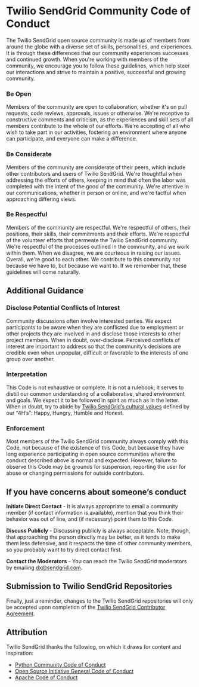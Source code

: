# Twilio SendGrid Community Code of Conduct

The Twilio SendGrid open source community is made up of members from around the globe with a diverse set of skills, personalities, and experiences. It is through these differences that our community experiences successes and continued growth. When you're working with members of the community, we encourage you to follow these guidelines, which help steer our interactions and strive to maintain a positive, successful and growing community. 

### Be Open
Members of the community are open to collaboration, whether it's on pull requests, code reviews, approvals, issues or otherwise. We're receptive to constructive comments and criticism, as the experiences and skill sets of all members contribute to the whole of our efforts. We're accepting of all who wish to take part in our activities, fostering an environment where anyone can participate, and everyone can make a difference.

### Be Considerate
Members of the community are considerate of their peers, which include other contributors and users of Twilio SendGrid. We're thoughtful when addressing the efforts of others, keeping in mind that often the labor was completed with the intent of the good of the community. We're attentive in our communications, whether in person or online, and we're tactful when approaching differing views.

### Be Respectful
Members of the community are respectful. We're respectful of others, their positions, their skills, their commitments and their efforts. We're respectful of the volunteer efforts that permeate the Twilio SendGrid community. We're respectful of the processes outlined in the community, and we work within them. When we disagree, we are courteous in raising our issues.  Overall, we're good to each other. We contribute to this community not because we have to, but because we want to. If we remember that, these guidelines will come naturally.

## Additional Guidance 

### Disclose Potential Conflicts of Interest
Community discussions often involve interested parties. We expect participants to be aware when they are conflicted due to employment or other projects they are involved in and disclose those interests to other project members. When in doubt, over-disclose. Perceived conflicts of interest are important to address so that the community’s decisions are credible even when unpopular, difficult or favorable to the interests of one group over another.

### Interpretation
This Code is not exhaustive or complete. It is not a rulebook; it serves to distill our common understanding of a collaborative, shared environment and goals. We expect it to be followed in spirit as much as in the letter.  When in doubt, try to abide by [Twilio SendGrid’s cultural values](https://sendgrid.com/blog/employee-engagement-the-4h-way) defined by our “4H’s”: Happy, Hungry, Humble and Honest.  

### Enforcement
Most members of the Twilio SendGrid community always comply with this Code, not because of the existence of this Code, but because they have long experience participating in open source communities where the conduct described above is normal and expected. However, failure to observe this Code may be grounds for suspension, reporting the user for abuse or changing permissions for outside contributors.

## If you have concerns about someone’s conduct
**Initiate Direct Contact** - It is always appropriate to email a community member (if contact information is available), mention that you think their behavior was out of line, and (if necessary) point them to this Code.

**Discuss Publicly** - Discussing publicly is always acceptable. Note, though, that approaching the person directly may be better, as it tends to make them less defensive, and it respects the time of other community members, so you probably want to try direct contact first.

**Contact the Moderators** - You can reach the Twilio SendGrid moderators by emailing dx@sendgrid.com.

## Submission to Twilio SendGrid Repositories
Finally, just a reminder, changes to the Twilio SendGrid repositories will only be accepted upon completion of the [Twilio SendGrid Contributor Agreement](https://cla.sendgrid.com). 

## Attribution

Twilio SendGrid thanks the following, on which it draws for content and inspiration:

* [Python Community Code of Conduct](https://www.python.org/psf/codeofconduct/)  
* [Open Source Initiative General Code of Conduct](https://opensource.org/codeofconduct) 
* [Apache Code of Conduct](https://www.apache.org/foundation/policies/conduct.html) 